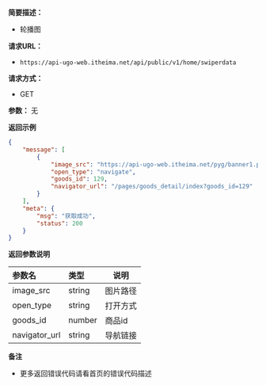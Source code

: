 
**简要描述：** 

- 轮播图

**请求URL：** 
- `https://api-ugo-web.itheima.net/api/public/v1/home/swiperdata`
  

**请求方式：**

- GET

**参数：**  无

 **返回示例**

``` json
{
    "message": [
        {
            "image_src": "https://api-ugo-web.itheima.net/pyg/banner1.png",
            "open_type": "navigate",
            "goods_id": 129,
            "navigator_url": "/pages/goods_detail/index?goods_id=129"
        }
    ],
    "meta": {
        "msg": "获取成功",
        "status": 200
    }
}
```

 **返回参数说明** 

| 参数名        | 类型   | 说明                                 |
| :------------ | :----- | ------------------------------------ |
| image_src     | string | 图片路径 |
| open_type     | string | 打开方式                             |
| goods_id      | number | 商品id                               |
| navigator_url | string | 导航链接                             |

 **备注** 

- 更多返回错误代码请看首页的错误代码描述


